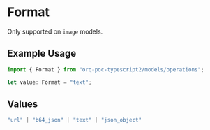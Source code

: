 # Format

Only supported on `image` models.

## Example Usage

```typescript
import { Format } from "orq-poc-typescript2/models/operations";

let value: Format = "text";
```

## Values

```typescript
"url" | "b64_json" | "text" | "json_object"
```